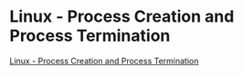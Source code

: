 # Linux - Process Creation and Process Termination
[Linux - Process Creation and Process Termination](https://aiwithcloud.com/2022/09/15/linux___process_creation_and_process_termination/)